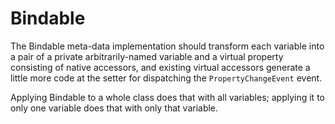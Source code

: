 # Bindable

The Bindable meta-data implementation should transform each variable into a pair of a private arbitrarily-named variable and a virtual property consisting of native accessors, and existing virtual accessors generate a little more code at the setter for dispatching the `PropertyChangeEvent` event.

Applying Bindable to a whole class does that with all variables; applying it to only one variable does that with only that variable.